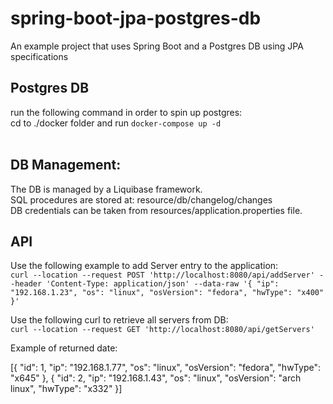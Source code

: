 # spring-boot-jpa-postgres-db

An example project that uses Spring Boot and a Postgres DB using JPA specifications  

## Postgres DB
run the following command in order to spin up postgres:<br/>
cd to ./docker folder and run `docker-compose up -d`<br/><br/>

## DB Management:
The DB is managed by a Liquibase framework.<br/>
SQL procedures are stored at: resource/db/changelog/changes<br/>
DB credentials can be taken from resources/application.properties file.<br/>

## API
Use the following example to add Server entry to the application:<br/>
`curl --location --request POST 'http://localhost:8080/api/addServer' --header 'Content-Type: application/json' --data-raw '{
"ip": "192.168.1.23",
"os": "linux",
"osVersion": "fedora",
"hwType": "x400"
}'`


Use the following curl to retrieve all servers from DB:<br/>
`curl --location --request GET 'http://localhost:8080/api/getServers'`
<br/>

Example of returned date:<br/>

[{
"id": 1,
"ip": "192.168.1.77",
"os": "linux",
"osVersion": "fedora",
"hwType": "x645"
},
{
"id": 2,
"ip": "192.168.1.43",
"os": "linux",
"osVersion": "arch linux",
"hwType": "x332"
}]